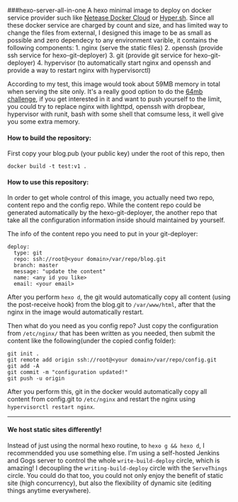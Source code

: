###hexo-server-all-in-one
A hexo minimal image to deploy on docker service provider such like [Netease Docker Cloud](https://c.163.com/) or [Hyper.sh](https://hyper.sh/).
Since all these docker service are charged by count and size, and has limited way to change the files from external, I designed this image to be as small as possible and zero dependecy to any environment varible, it contains the following components:
	1. nginx (serve the static files)
	2. openssh (provide ssh service for hexo-git-deployer)
	3. git (provide git service for hexo-git-deployer)
	4. hypervisor (to automatically start nginx and openssh and provide a way to restart nginx with hypervisorctl)

According to my test, this image would took about 59MB memory in total when serving the site only. It's a really good option to do the [64mb challenge](https://news.ycombinator.com/item?id=2644338), if you get interested in it and want to push yourself to the limit, you could try to replace nginx with lighttpd, openssh with dropbear, hypervisor with runit, bash with some shell that comsume less, it well give you some extra memory. 

#### How to build the repository:

First copy your blog.pub (your public key) under the root of this repo, then 
```
docker build -t test:v1 .
```

#### How to use this repository:
In order to get whole control of this image, you actually need two repo, content repo and the config repo.
While the content repo could be generated automatically by the hexo-git-deployer, the another repo that take all the configuration information inside should maintained by yourself.

The info of the content repo you need to put in your git-deployer:

```
deploy:
  type: git
  repo: ssh://root@<your domain>/var/repo/blog.git
  branch: master
  message: "update the content"
  name: <any id you like>
  email: <your email>
```  

After you perform `hexo d`, the git would automatically copy all content (using the post-receive hook) from the blog.git to `/var/www/html`, after that the nginx in the image would automatically restart.

Then what do you need as you config repo?
Just copy the configuration from `/etc/nginx/` that has been written as you needed, then submit the content like the following(under the copied config folder):
```
git init .
git remote add origin ssh://root@<your domain>/var/repo/config.git
git add -A
git commit -m "configuration updated!"
git push -u origin
```
After you perform this, git in the docker would automatically copy all content from config.git to `/etc/nginx` and restart the nginx using `hypervisorctl restart nginx`.

----------

#### We host static sites differently!
Instead of just using the normal hexo routine, to `hexo g && hexo d`, I recommendded you use something else. I'm using a self-hosted Jenkins and Gogs server to control the whole `write-build-deploy` circle, which is amazing! I decoupling the `writing-build-deploy` circle with the `ServeThings` circle. 
You could do that too, you could not only enjoy the benefit of static site (high concurrency), but also the flexibility of dynamic site (editing things anytime everywhere). 
